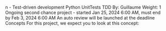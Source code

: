 
n - Test-driven development
Python
UnitTests
TDD
 By: Guillaume
 Weight: 1
 Ongoing second chance project - started Jan 25, 2024 6:00 AM, must end by Feb 3, 2024 6:00 AM
 An auto review will be launched at the deadline
Concepts
For this project, we expect you to look at this concept:
